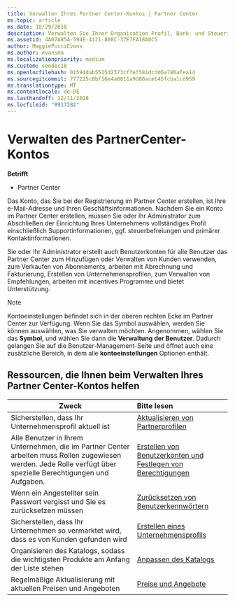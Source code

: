 ```yaml
---
title: Verwalten Ihres Partner Center-Kontos | Partner Center
ms.topic: article
ms.date: 10/29/2018
description: Verwalten Sie Ihrer Organisation Profil, Bank- und Steuerinformationen und Benutzer im Partner Center.
ms.assetid: 4A07A85A-594E-4121-808C-37E7FA18A0C5
author: MaggiePucciEvans
ms.author: evansma
ms.localizationpriority: medium
ms.custom: seodec18
ms.openlocfilehash: 01594dab5515d2373cffef581dcdd6a786afea14
ms.sourcegitcommit: 777225c8bf16e4a8811a9d88aceb45fcba1cd959
ms.translationtype: MT
ms.contentlocale: de-DE
ms.lasthandoff: 12/11/2018
ms.locfileid: "8917282"
---
```

# <a name="manage-your-partner-center-account"></a>Verwalten des PartnerCenter-Kontos

**Betrifft**

-  Partner Center

Das Konto, das Sie bei der Registrierung im Partner Center erstellen, ist Ihre e-Mail-Adresse und Ihren Geschäftsinformationen. Nachdem Sie ein Konto im Partner Center erstellen, müssen Sie oder Ihr Administrator zum Abschließen der Einrichtung Ihres Unternehmens vollständiges Profil einschließlich Supportinformationen, ggf. steuerbefreiungen und primärer Kontaktinformationen. 

Sie oder Ihr Administrator erstellt auch Benutzerkonten für alle Benutzer das Partner Center zum Hinzufügen oder Verwalten von Kunden verwenden, zum Verkaufen von Abonnements, arbeiten mit Abrechnung und Fakturierung, Erstellen von Unternehmensprofilen, zum Verwalten von Empfehlungen, arbeiten mit incentives Programme und bietet Unterstützung.

>[!NOTE]
>Kontoeinstellungen befindet sich in der oberen rechten Ecke im Partner Center zur Verfügung. Wenn Sie das Symbol auswählen, werden Sie können auswählen, was Sie verwalten möchten. Angenommen, wählen Sie das **Symbol**, und wählen Sie dann die **Verwaltung der Benutzer**. Dadurch gelangen Sie auf die Benutzer-Management-Seite und öffnet auch eine zusätzliche Bereich, in dem alle **kontoeinstellungen** Optionen enthält.


## <a name="resources-to-help-you-manage-your-partner-center-account"></a>Ressourcen, die Ihnen beim Verwalten Ihres Partner Center-Kontos helfen

|**Zweck**   |**Bitte lesen**   |
|-----------------------|:-----------------------|
|Sicherstellen, dass Ihr Unternehmensprofil aktuell ist   |[Aktualisieren von Partnerprofilen](update-your-partner-profile.md)|
|Alle Benutzer in Ihrem Unternehmen, die im Partner Center arbeiten muss Rollen zugewiesen werden. Jede Rolle verfügt über spezielle Berechtigungen und Aufgaben.|[Erstellen von Benutzerkonten und Festlegen von Berechtigungen](create-user-accounts-and-set-permissions.md)|
|Wenn ein Angestellter sein Passwort vergisst und Sie es zurücksetzen müssen  |[Zurücksetzen von Benutzerkennwörtern](reset-a-user-password.md)|
|Sicherstellen, dass Ihr Unternehmen so vermarktet wird, dass es von Kunden gefunden wird   |[Erstellen eines Unternehmensprofils](create-a-marketing-profile.md)|
|Organisieren des Katalogs, sodass die wichtigsten Produkte am Anfang der Liste stehen   |[Anpassen des Katalogs](customize-the-catalog.md)|
|Regelmäßige Aktualisierung mit aktuellen Preisen und Angeboten   |[Preise und Angebote](pricing-and-offers.md)|













 

 



